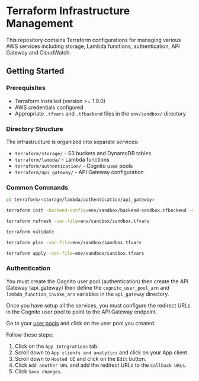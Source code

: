 # Terraform Infrastructure Management

This repository contains Terraform configurations for managing various AWS services including storage, Lambda functions, authentication, API Gateway and CloudWatch.

## Getting Started

### Prerequisites
- Terraform installed (version >= 1.0.0)
- AWS credentials configured
- Appropriate `.tfvars` and `.tfbackend` files in the `env/sandbox/` directory

### Directory Structure
The infrastructure is organized into separate services:
- `terraform/storage/` - S3 buckets and DynamoDB tables
- `terraform/lambda/` - Lambda functions
- `terraform/authentication/` - Cognito user pools
- `terraform/api_gateway/` - API Gateway configuration

### Common Commands

```bash
cd terraform/<storage/lambda/authentication/api_gateway> 

terraform init -backend-config=env/sandbox/backend-sandbox.tfbackend -reconfigure

terraform refresh -var-file=env/sandbox/sandbox.tfvars

terraform validate

terraform plan -var-file=env/sandbox/sandbox.tfvars

terraform apply -var-file=env/sandbox/sandbox.tfvars
```

### Authentication

You must create the Cognito user pool (authentication) then create the API Gateway (api_gateway) then define the `cognito_user_pool_arn` and `lambda_function_invoke_arn` variables in the `api_gateway` directory.

Once you have setup all the services, you must configure the redirect URLs in the Cognito user pool to point to the API Gateway endpoint.

Go to your [user pools](https://eu-west-2.console.aws.amazon.com/cognito/v2/idp/user-pools?region=eu-west-2) and click on the user pool you created.

Follow these steps:

1. Click on the `App Integrations` tab.
2. Scroll down to `App clients and analytics` and click on your App client.
3. Scroll down to `Hosted UI` and click on the `Edit` button.
4. Click `Add another URL` and add the redirect URLs to the `Callback URLs`.
5. Click `Save changes`.